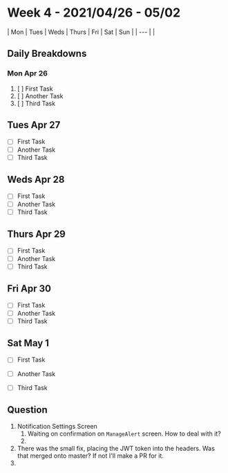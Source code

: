 # Week 4 - 2021/04/26 - 05/02

| Mon | Tues | Weds | Thurs | Fri | Sat | Sun |
| --- |
| 

## Daily Breakdowns

### Mon Apr 26

1. [ ] First Task
2. [ ] Another Task
3. [ ] Third Task

## Tues Apr 27

* [ ] First Task
* [ ] Another Task
* [ ] Third Task

## Weds Apr 28

* [ ] First Task
* [ ] Another Task
* [ ] Third Task

## Thurs Apr 29

* [ ] First Task
* [ ] Another Task
* [ ] Third Task

## Fri Apr 30

* [ ] First Task
* [ ] Another Task
* [ ] Third Task

## Sat May 1

* [ ] First Task
* [ ] Another Task
* [ ] Third Task


## Question

1. Notification Settings Screen
   1. Waiting on confirmation on `ManageAlert` screen. How to deal with it?
   2. 
2. There was the small fix, placing the JWT token into the headers. Was that merged onto master? If not I'll make a PR for it.
3. 